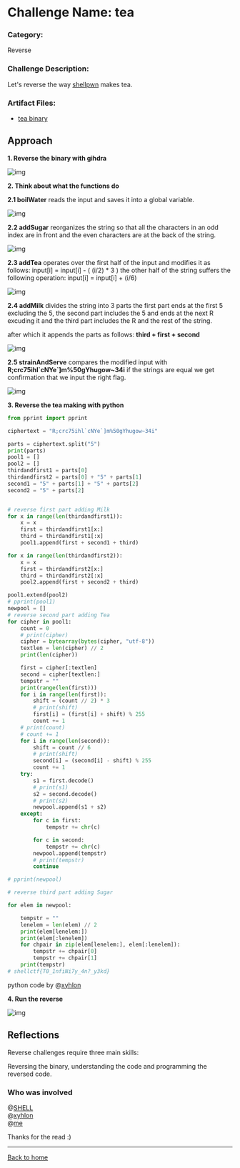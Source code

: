 # Challenge Name: tea
### Category: 
Reverse

### Challenge Description: 
Let's reverse the way [shellpwn](https://ctftime.org/team/65394) makes tea.

### Artifact Files:
* [tea binary](https://github.com/S-H-E-L-L/S.H.E.L.L-CTF-2022/blob/main/rev/tea/tea)

## Approach

**1. Reverse the binary with gihdra**

![img](https://github.com/DJMucki/Writeups/blob/main/SHELL_CTF_2022/tea/Images/tea.png)

**2. Think about what the functions do**

**2.1 boilWater** reads the input and saves it into a global variable.

![img](https://github.com/DJMucki/Writeups/blob/main/SHELL_CTF_2022/tea/Images/boilWater.png)

**2.2 addSugar** reorganizes the string so that all the characters in an odd index are in front and the even characters are at the back of the string.

![img](https://github.com/DJMucki/Writeups/blob/main/SHELL_CTF_2022/tea/Images/addSugar.png)

**2.3 addTea** operates over the first half of the input and modifies it as follows: input[i] = input[i] - ( (i/2) * 3 )
the other half of the string suffers the following operation: input[i] = input[i] + (i/6)

![img](https://github.com/DJMucki/Writeups/blob/main/SHELL_CTF_2022/tea/Images/addTea.png)

**2.4 addMilk** divides the string into 3 parts
the first part ends at the first 5 excluding the 5,
the second part includes the 5 and ends at the next R excuding it and
the third part includes the R and the rest of the string.

after which it appends the parts as follows:  **third + first + second**

![img](https://github.com/DJMucki/Writeups/blob/main/SHELL_CTF_2022/tea/Images/addMilk.png)

**2.5 strainAndServe** compares the modified input with **R;crc75ihl\`cNYe\`]m%50gYhugow~34i**
if the strings are equal we get confirmation that we input the right flag.

![img](https://github.com/DJMucki/Writeups/blob/main/SHELL_CTF_2022/tea/Images/strainAndServe.png)

**3. Reverse the tea making with python**
```python
from pprint import pprint

ciphertext = "R;crc75ihl`cNYe`]m%50gYhugow~34i"

parts = ciphertext.split("5")
print(parts)
pool1 = []
pool2 = []
thirdandfirst1 = parts[0]
thirdandfirst2 = parts[0] + "5" + parts[1]
second1 = "5" + parts[1] + "5" + parts[2]
second2 = "5" + parts[2]


# reverse first part adding Milk
for x in range(len(thirdandfirst1)):
    x = x
    first = thirdandfirst1[x:]
    third = thirdandfirst1[:x]
    pool1.append(first + second1 + third)

for x in range(len(thirdandfirst2)):
    x = x
    first = thirdandfirst2[x:]
    third = thirdandfirst2[:x]
    pool2.append(first + second2 + third)

pool1.extend(pool2)
# pprint(pool1)
newpool = []
# reverse second part adding Tea
for cipher in pool1:
    count = 0
    # print(cipher)
    cipher = bytearray(bytes(cipher, "utf-8"))
    textlen = len(cipher) // 2
    print(len(cipher))

    first = cipher[:textlen]
    second = cipher[textlen:]
    tempstr = ""
    print(range(len(first)))
    for i in range(len(first)):
        shift = (count // 2) * 3
        # print(shift)
        first[i] = (first[i] + shift) % 255
        count += 1
    # print(count)
    # count += 1
    for i in range(len(second)):
        shift = count // 6
        # print(shift)
        second[i] = (second[i] - shift) % 255
        count += 1
    try:
        s1 = first.decode()
        # print(s1)
        s2 = second.decode()
        # print(s2)
        newpool.append(s1 + s2)
    except:
        for c in first:
            tempstr += chr(c)

        for c in second:
            tempstr += chr(c)
        newpool.append(tempstr)
        # print(tempstr)
        continue

# pprint(newpool)

# reverse third part adding Sugar

for elem in newpool:

    tempstr = ""
    lenelem = len(elem) // 2
    print(elem[lenelem:])
    print(elem[:lenelem])
    for chpair in zip(elem[lenelem:], elem[:lenelem]):
        tempstr += chpair[0]
        tempstr += chpair[1]
    print(tempstr)
# shellctf{T0_1nfiNi7y_4n?_y3kd}
```
python code by @[xyhlon](https://github.com/xyhlon)

**4. Run the reverse**

![img](https://github.com/DJMucki/Writeups/blob/main/SHELL_CTF_2022/tea/Images/flag.png)

## Reflections
Reverse challenges require three main skills:

Reversing the binary,
understanding the code and
programming the reversed code.

### Who was involved

@[SHELL](https://github.com/S-H-E-L-L)\
@[xyhlon](https://github.com/xyhlon)\
@[me](https://github.com/DJMuckia)

Thanks for the read :)

---
[Back to home](https://github.com/DJMucki/SHELL_CTF_2022)
